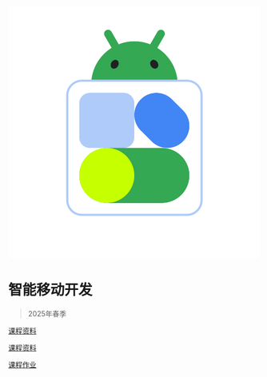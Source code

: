 <!-- _coverpage.md -->

![logo](android.svg)

# 智能移动开发

> 2025年春季

[课程资料](#课程资料)

[课程资料](#期末报告)

[课程作业](#课程作业)
